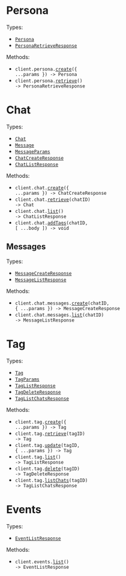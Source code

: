 # Persona

Types:

- <code><a href="./src/resources/persona.ts">Persona</a></code>
- <code><a href="./src/resources/persona.ts">PersonaRetrieveResponse</a></code>

Methods:

- <code title="post /api/persona">client.persona.<a href="./src/resources/persona.ts">create</a>({ ...params }) -> Persona</code>
- <code title="get /api/persona">client.persona.<a href="./src/resources/persona.ts">retrieve</a>() -> PersonaRetrieveResponse</code>

# Chat

Types:

- <code><a href="./src/resources/chat/chat.ts">Chat</a></code>
- <code><a href="./src/resources/chat/chat.ts">Message</a></code>
- <code><a href="./src/resources/chat/chat.ts">MessageParams</a></code>
- <code><a href="./src/resources/chat/chat.ts">ChatCreateResponse</a></code>
- <code><a href="./src/resources/chat/chat.ts">ChatListResponse</a></code>

Methods:

- <code title="post /api/chat">client.chat.<a href="./src/resources/chat/chat.ts">create</a>({ ...params }) -> ChatCreateResponse</code>
- <code title="get /api/chat/{chatId}">client.chat.<a href="./src/resources/chat/chat.ts">retrieve</a>(chatID) -> Chat</code>
- <code title="get /api/chat">client.chat.<a href="./src/resources/chat/chat.ts">list</a>() -> ChatListResponse</code>
- <code title="post /api/chat/{chatId}/tags">client.chat.<a href="./src/resources/chat/chat.ts">addTags</a>(chatID, [ ...body ]) -> void</code>

## Messages

Types:

- <code><a href="./src/resources/chat/messages.ts">MessageCreateResponse</a></code>
- <code><a href="./src/resources/chat/messages.ts">MessageListResponse</a></code>

Methods:

- <code title="post /api/chat/{chatId}/messages">client.chat.messages.<a href="./src/resources/chat/messages.ts">create</a>(chatID, { ...params }) -> MessageCreateResponse</code>
- <code title="get /api/chat/{chatId}/messages">client.chat.messages.<a href="./src/resources/chat/messages.ts">list</a>(chatID) -> MessageListResponse</code>

# Tag

Types:

- <code><a href="./src/resources/tag.ts">Tag</a></code>
- <code><a href="./src/resources/tag.ts">TagParams</a></code>
- <code><a href="./src/resources/tag.ts">TagListResponse</a></code>
- <code><a href="./src/resources/tag.ts">TagDeleteResponse</a></code>
- <code><a href="./src/resources/tag.ts">TagListChatsResponse</a></code>

Methods:

- <code title="post /api/tag">client.tag.<a href="./src/resources/tag.ts">create</a>({ ...params }) -> Tag</code>
- <code title="get /api/tag/{tagId}">client.tag.<a href="./src/resources/tag.ts">retrieve</a>(tagID) -> Tag</code>
- <code title="post /api/tag/{tagId}">client.tag.<a href="./src/resources/tag.ts">update</a>(tagID, { ...params }) -> Tag</code>
- <code title="get /api/tag">client.tag.<a href="./src/resources/tag.ts">list</a>() -> TagListResponse</code>
- <code title="delete /api/tag/{tagId}">client.tag.<a href="./src/resources/tag.ts">delete</a>(tagID) -> TagDeleteResponse</code>
- <code title="get /api/tag/{tagId}/chats">client.tag.<a href="./src/resources/tag.ts">listChats</a>(tagID) -> TagListChatsResponse</code>

# Events

Types:

- <code><a href="./src/resources/events.ts">EventListResponse</a></code>

Methods:

- <code title="get /api/events">client.events.<a href="./src/resources/events.ts">list</a>() -> EventListResponse</code>
